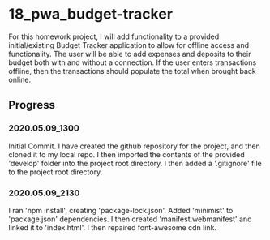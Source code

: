 # 18_pwa_budget-tracker

For this homework project, I will add functionality to a provided initial/existing Budget Tracker application to allow for offline access and functionality. The user will be able to add expenses and deposits to their budget both with and without a connection. If the user enters transactions offline, then the transactions should populate the total when brought back online.

## Progress

### 2020.05.09_1300

Initial Commit.  I have created the github repository for the project, and then cloned it to my local repo.  I then imported the contents of the provided 'develop' folder into the project root directory.  I then added a '.gitignore' file to the project root directory.

### 2020.05.09_2130

I ran 'npm install', creating 'package-lock.json'.  Added 'minimist' to 'package.json' dependencies.  I then created 'manifest.webmanifest' and linked it to 'index.html'.  I then repaired font-awesome cdn link.


